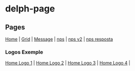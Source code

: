 # delph-page

## Pages

[Home](https://dekionbr.github.io/delph-page/static/home.html) | [Grid](https://dekionbr.github.io/delph-page/static/grid.html) | [Message](https://dekionbr.github.io/delph-page/static/message.html) | [nps](https://dekionbr.github.io/delph-page/static/nps.html) | [nps v2](https://dekionbr.github.io/delph-page/static/nps.html) | [nps resposta](https://dekionbr.github.io/delph-page/static/nps.html)

### Logos Exemple

[Home Logo 1](https://dekionbr.github.io/delph-page/static/home-logo.html) | 
[Home Logo 2](https://dekionbr.github.io/delph-page/static/home-logo2.html) | 
[Home Logo 3](https://dekionbr.github.io/delph-page/static/home-logo3.html) | 
[Home Logo 4](https://dekionbr.github.io/delph-page/static/home-logo4.html) | 